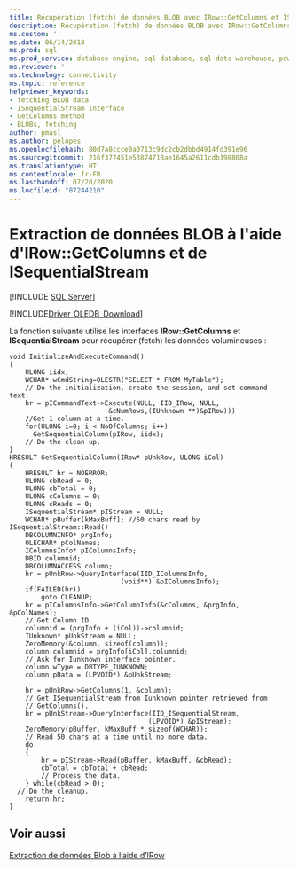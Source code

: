 ```yaml
---
title: Récupération (fetch) de données BLOB avec IRow::GetColumns et ISequentialStream | Microsoft Docs
description: Récupération (fetch) de données BLOB avec IRow::GetColumns et ISequentialStream
ms.custom: ''
ms.date: 06/14/2018
ms.prod: sql
ms.prod_service: database-engine, sql-database, sql-data-warehouse, pdw
ms.reviewer: ''
ms.technology: connectivity
ms.topic: reference
helpviewer_keywords:
- fetching BLOB data
- ISequentialStream interface
- GetColumns method
- BLOBs, fetching
author: pmasl
ms.author: pelopes
ms.openlocfilehash: 80d7a8ccce0a0713c9dc2cb2dbbd4914fd391e96
ms.sourcegitcommit: 216f377451e53874718ae1645a2611cdb198808a
ms.translationtype: HT
ms.contentlocale: fr-FR
ms.lasthandoff: 07/28/2020
ms.locfileid: "87244210"
---
```

# <a name="fetching-blob-data-by-using-irowgetcolumns-and-isequentialstream"></a>Extraction de données BLOB à l'aide d'IRow::GetColumns et de ISequentialStream
[!INCLUDE [SQL Server](../../../includes/applies-to-version/sql-asdb-asdbmi-asa-pdw.md)]

[!INCLUDE[Driver_OLEDB_Download](../../../includes/driver_oledb_download.md)]

  La fonction suivante utilise les interfaces **IRow::GetColumns** et **ISequentialStream** pour récupérer (fetch) les données volumineuses :  
  
```  
void InitializeAndExecuteCommand()  
{  
    ULONG iidx;  
    WCHAR* wCmdString=OLESTR("SELECT * FROM MyTable");  
    // Do the initialization, create the session, and set command text.  
    hr = pICommandText->Execute(NULL, IID_IRow, NULL,   
                         &cNumRows,(IUnknown **)&pIRow)))  
    //Get 1 column at a time.  
    for(ULONG i=0; i < NoOfColumns; i++)  
      GetSequentialColumn(pIRow, iidx);  
    // Do the clean up.  
}  
HRESULT GetSequentialColumn(IRow* pUnkRow, ULONG iCol)  
{  
    HRESULT hr = NOERROR;  
    ULONG cbRead = 0;  
    ULONG cbTotal = 0;  
    ULONG cColumns = 0;  
    ULONG cReads = 0;  
    ISequentialStream* pIStream = NULL;  
    WCHAR* pBuffer[kMaxBuff]; //50 chars read by ISequentialStream::Read()  
    DBCOLUMNINFO* prgInfo;  
    OLECHAR* pColNames;  
    IColumnsInfo* pIColumnsInfo;  
    DBID columnid;  
    DBCOLUMNACCESS column;  
    hr = pUnkRow->QueryInterface(IID_IColumnsInfo,   
                            (void**) &pIColumnsInfo);  
    if(FAILED(hr))  
        goto CLEANUP;  
    hr = pIColumnsInfo->GetColumnInfo(&cColumns, &prgInfo, &pColNames);  
    // Get Column ID.  
    columnid = (prgInfo + (iCol))->columnid;  
    IUnknown* pUnkStream = NULL;  
    ZeroMemory(&column, sizeof(column));  
    column.columnid = prgInfo[iCol].columnid;  
    // Ask for Iunknown interface pointer.  
    column.wType = DBTYPE_IUNKNOWN;  
    column.pData = (LPVOID*) &pUnkStream;  
  
    hr = pUnkRow->GetColumns(1, &column);  
    // Get ISequentialStream from Iunknown pointer retrieved from  
    // GetColumns().  
    hr = pUnkStream->QueryInterface(IID_ISequentialStream,   
                                   (LPVOID*) &pIStream);  
    ZeroMemory(pBuffer, kMaxBuff * sizeof(WCHAR));  
    // Read 50 chars at a time until no more data.  
    do  
    {  
        hr = pIStream->Read(pBuffer, kMaxBuff, &cbRead);  
        cbTotal = cbTotal + cbRead;  
        // Process the data.  
    } while(cbRead > 0);  
  // Do the cleanup.  
    return hr;  
}  
```  
  
## <a name="see-also"></a>Voir aussi  
 [Extraction de données Blob à l’aide d’IRow](../../oledb/ole-db-rowsets/fetching-a-single-row-with-irow.md)  
  
  
